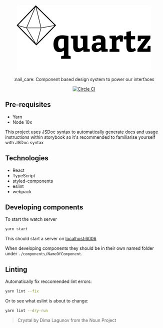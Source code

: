 <p align="center">
    <a href="https://quartz.connctd.now.sh/"><img src="./.github/quartz.png" alt="quartz"/></a>
</p>
<p align="center">
:nail_care: Component based design system to power our interfaces
</p>
<p align="center">
    <a href="https://circleci.com/gh/connctd/workflows/quartz"><img src="https://circleci.com/gh/connctd/quartz.svg?style=svg&circle-token=634095e3b786634dd94eed4b9b6512b0a59cb12e" alt="Circle CI"/></a>
</p>

## Pre-requisites

- Yarn
- Node 10x

This project uses JSDoc syntax to automatically generate docs and usage instructions within
storybook so it's recommended to familiarise yourself with JSDoc syntax

## Technologies

- React
- TypeScript
- styled-components
- eslint
- webpack


## Developing components

To start the watch server

```sh
yarn start
```

This should start a server on [localhost:6006](http://localhost:6006/)

When developing components they should be in their own named folder under `./components/NameOfComponent`.


## Linting

Automatically fix reccomended lint errors:

```sh
yarn lint --fix
```

Or to see what eslint is about to change:

```sh
yarn lint --dry-run
```









> Crystal by Dima Lagunov from the Noun Project
